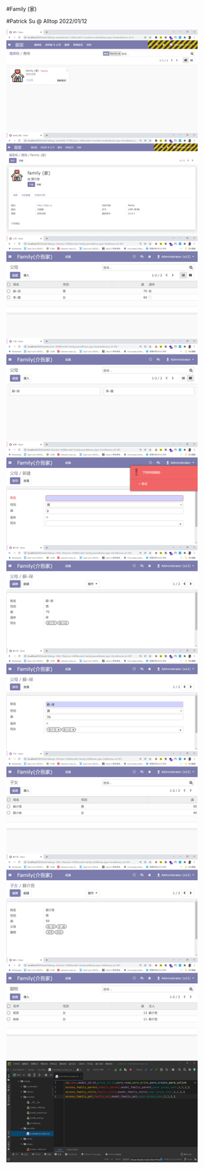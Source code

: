 #Family (家)

#Patrick Su @ Alltop 2022/01/12

![Demo1](https://github.com/afgnsu/family/blob/main/01.jpg)
![Demo2](https://github.com/afgnsu/family/blob/main/02.jpg)
![Demo3](https://github.com/afgnsu/family/blob/main/03.jpg)
![Demo4](https://github.com/afgnsu/family/blob/main/04.jpg)
![Demo5](https://github.com/afgnsu/family/blob/main/05.jpg)
![Demo6](https://github.com/afgnsu/family/blob/main/06.jpg)
![Demo7](https://github.com/afgnsu/family/blob/main/07.jpg)
![Demo8](https://github.com/afgnsu/family/blob/main/08.jpg)
![Demo9](https://github.com/afgnsu/family/blob/main/09.jpg)
![Demo10](https://github.com/afgnsu/family/blob/main/10.jpg)
![Demo11](https://github.com/afgnsu/family/blob/main/11.jpg)
